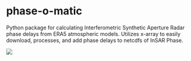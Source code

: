 # phase-o-matic
Python package for calculating Interferometric Synthetic Aperture Radar phase delays from ERA5 atmospheric models. Utilizes x-array to easily download, processes, and add phase delays to netcdfs of InSAR Phase.

<img src="https://github.com/ZachKeskinen/phase_o_matic/blob/main/images/pyaps_phaseo_compare.png">
